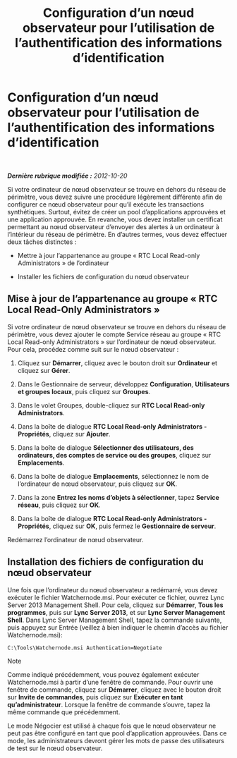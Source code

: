 ﻿---
title: Configuration d’un nœud observateur pour l’utilisation de l’authentification des informations d’identification
TOCTitle: Configuration d’un nœud observateur pour l’utilisation de l’authentification des informations d’identification
ms:assetid: 032e33f3-9483-42e6-a33c-347eb6779597
ms:mtpsurl: https://technet.microsoft.com/fr-fr/library/JJ204632(v=OCS.15)
ms:contentKeyID: 49296087
ms.date: 05/20/2016
mtps_version: v=OCS.15
ms.translationtype: HT
---

# Configuration d’un nœud observateur pour l’utilisation de l’authentification des informations d’identification

 

_**Dernière rubrique modifiée :** 2012-10-20_

Si votre ordinateur de nœud observateur se trouve en dehors du réseau de périmètre, vous devez suivre une procédure légèrement différente afin de configurer ce nœud observateur pour qu’il exécute les transactions synthétiques. Surtout, évitez de créer un pool d’applications approuvées et une application approuvée. En revanche, vous devez installer un certificat permettant au nœud observateur d’envoyer des alertes à un ordinateur à l’intérieur du réseau de périmètre. En d’autres termes, vous devez effectuer deux tâches distinctes :

  - Mettre à jour l’appartenance au groupe « RTC Local Read-only Administrators » de l’ordinateur

  - Installer les fichiers de configuration du nœud observateur

## Mise à jour de l’appartenance au groupe « RTC Local Read-Only Administrators »

Si votre ordinateur de nœud observateur se trouve en dehors du réseau de périmètre, vous devez ajouter le compte Service réseau au groupe « RTC Local Read-only Administrators » sur l’ordinateur de nœud observateur. Pour cela, procédez comme suit sur le nœud observateur :

1.  Cliquez sur **Démarrer**, cliquez avec le bouton droit sur **Ordinateur** et cliquez sur **Gérer**.

2.  Dans le Gestionnaire de serveur, développez **Configuration**, **Utilisateurs et groupes locaux**, puis cliquez sur **Groupes**.

3.  Dans le volet Groupes, double-cliquez sur **RTC Local Read-only Administrators**.

4.  Dans la boîte de dialogue **RTC Local Read-only Administrators - Propriétés**, cliquez sur **Ajouter**.

5.  Dans la boîte de dialogue **Sélectionner des utilisateurs, des ordinateurs, des comptes de service ou des groupes**, cliquez sur **Emplacements**.

6.  Dans la boîte de dialogue **Emplacements**, sélectionnez le nom de l’ordinateur de nœud observateur, puis cliquez sur **OK**.

7.  Dans la zone **Entrez les noms d’objets à sélectionner**, tapez **Service réseau**, puis cliquez sur **OK**.

8.  Dans la boîte de dialogue **RTC Local Read-only Administrators - Propriétés**, cliquez sur **OK**, puis fermez le **Gestionnaire de serveur**.

Redémarrez l’ordinateur de nœud observateur.

## Installation des fichiers de configuration du nœud observateur

Une fois que l’ordinateur du nœud observateur a redémarré, vous devez exécuter le fichier Watchernode.msi. Pour exécuter ce fichier, ouvrez Lync Server 2013 Management Shell. Pour cela, cliquez sur **Démarrer**, **Tous les programmes**, puis sur **Lync Server 2013**, et sur **Lync Server Management Shell**. Dans Lync Server Management Shell, tapez la commande suivante, puis appuyez sur Entrée (veillez à bien indiquer le chemin d’accès au fichier Watchernode.msi):

    C:\Tools\Watchernode.msi Authentication=Negotiate

> [!NOTE]  
> Comme indiqué précédemment, vous pouvez également exécuter Watchernode.msi à partir d’une fenêtre de commande. Pour ouvrir une fenêtre de commande, cliquez sur <strong>Démarrer</strong>, cliquez avec le bouton droit sur <strong>Invite de commandes</strong>, puis cliquez sur <strong>Exécuter en tant qu’administrateur</strong>. Lorsque la fenêtre de commande s’ouvre, tapez la même commande que précédemment.

Le mode Négocier est utilisé à chaque fois que le nœud observateur ne peut pas être configuré en tant que pool d’application approuvées. Dans ce mode, les administrateurs devront gérer les mots de passe des utilisateurs de test sur le nœud observateur.

